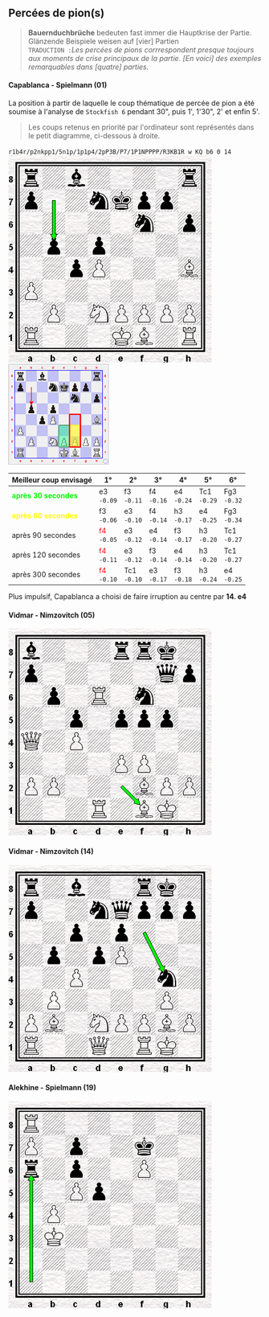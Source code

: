 ## Percées de pion(s)

> **Bauernduchbrüche** bedeuten fast immer die Hauptkrise der Partie. Glänzende Beispiele weisen auf [vier] Partien  
> `TRADUCTION :`*Les percées de pions corrrespondent presque toujours aux moments de crise principaux de la partie. [En voici] des exemples remarquables dans [quatre] parties.*

#### Capablanca - Spielmann (01)

La position à partir de laquelle le coup thématique de percée de pion a été soumise à l'analyse de `Stockfish 6` pendant 30", puis 1', 1'30", 2' et enfin 5'.  

> Les coups retenus en priorité par l'ordinateur sont représentés dans le petit diagramme, ci-dessous à droite.

`r1b4r/p2nkpp1/5n1p/1p1p4/2pP3B/P7/1P1NPPPP/R3KB1R w KQ b6 0 14` 
![](01a.png "Capablanca-Spielmann - après 13... b5") ![](01a_best.png)

| Meilleur coup envisagé | 1° | 2° | 3° | 4° | 5° | 6° |
| --- | --- | --- | --- | --- | --- | --- |
| <font color="lime"><b>après 30 secondes</b></font> | e3<br>`-0.09` | f3<br>`-0.11` | f4<br>`-0.16` | e4<br>`-0.24` | Tc1<br>`-0.29` | Fg3<br>`-0.32` |
| <font color="yellow"><b>après 60 secondes</b></font> | f3<br>`-0.06` | e3<br>`-0.10` | f4<br>`-0.14` | h3<br>`-0.17` | e4<br>`-0.25` | Fg3<br>`-0.34` |
| après 90 secondes | <font color="red">f4</font><br>`-0.05` | e3<br>`-0.12` | e4<br>`-0.14` | f3<br>`-0.17` | h3<br>`-0.20` | Tc1<br>`-0.27` |
| après 120 secondes | <font color="red">f4</font><br>`-0.11` | e3<br>`-0.12` | f3<br>`-0.14` | e4<br>`-0.14` | h3<br>`-0.20` | Tc1<br>`-0.27` |
| après 300 secondes | <font color="red">f4</font><br>`-0.10` | Tc1<br>`-0.10` | e3<br>`-0.17` | f3<br>`-0.18` | h3<br>`-0.24` | e4<br>`-0.25` |

Plus impulsif, Capablanca a choisi de faire irruption au centre par **14. e4**

#### Vidmar - Nimzovitch (05)

![](01b.png)

#### Vidmar - Nimzovitch (14)

![](01c.png)

#### Alekhine - Spielmann (19)

![](01d.png)

